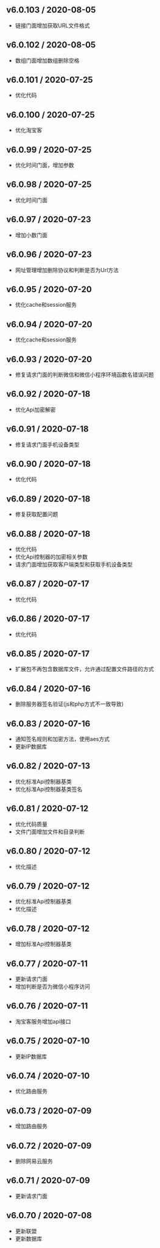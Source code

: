 ## v6.0.103 / 2020-08-05
- 链接门面增加获取URL文件格式

## v6.0.102 / 2020-08-05
- 数组门面增加数组删除空格

## v6.0.101 / 2020-07-25
- 优化代码

## v6.0.100 / 2020-07-25
- 优化淘宝客

## v6.0.99 / 2020-07-25
- 优化时间门面，增加参数

## v6.0.98 / 2020-07-25
- 优化时间门面

## v6.0.97 / 2020-07-23
- 增加小数门面

## v6.0.96 / 2020-07-23
- 网址管理增加删除协议和判断是否为Url方法

## v6.0.95 / 2020-07-20
- 优化cache和session服务

## v6.0.94 / 2020-07-20
- 优化cache和session服务

## v6.0.93 / 2020-07-20
- 修复请求门面的判断微信和微信小程序环境函数名错误问题

## v6.0.92 / 2020-07-18
- 优化Api加密解密

## v6.0.91 / 2020-07-18
- 修复请求门面手机设备类型

## v6.0.90 / 2020-07-18
- 优化代码

## v6.0.89 / 2020-07-18
- 修复获取配置问题

## v6.0.88 / 2020-07-18
- 优化代码
- 优化Api控制器的加密相关参数
- 请求门面增加获取客户端类型和获取手机设备类型

## v6.0.87 / 2020-07-17
- 优化代码

## v6.0.86 / 2020-07-17
- 优化代码

## v6.0.85 / 2020-07-17
- 扩展包不再包含数据库文件，允许通过配置文件路径的方式

## v6.0.84 / 2020-07-16
- 删除服务器签名验证(js和php方式不一致导致)

## v6.0.83 / 2020-07-16
- 通知签名规则和加密方法，使用aes方式
- 更新IP数据库

## v6.0.82 / 2020-07-13
- 优化标准Api控制器基类
- 优化标准Api控制器基类签名

## v6.0.81 / 2020-07-12
- 优化代码质量
- 文件门面增加文件和目录判断

## v6.0.80 / 2020-07-12
- 优化描述

## v6.0.79 / 2020-07-12
- 优化标准Api控制器基类
- 优化描述

## v6.0.78 / 2020-07-12
- 增加标准Api控制器基类

## v6.0.77 / 2020-07-11
- 更新请求门面
- 增加判断是否为微信小程序访问

## v6.0.76 / 2020-07-11
- 淘宝客服务增加api接口

## v6.0.75 / 2020-07-10
- 更新IP数据库

## v6.0.74 / 2020-07-10
- 优化路由服务

## v6.0.73 / 2020-07-09
- 增加路由服务

## v6.0.72 / 2020-07-09
- 删除网易云服务

## v6.0.71 / 2020-07-09
- 更新请求门面

## v6.0.70 / 2020-07-08
- 更新联盟
- 更新数据库
